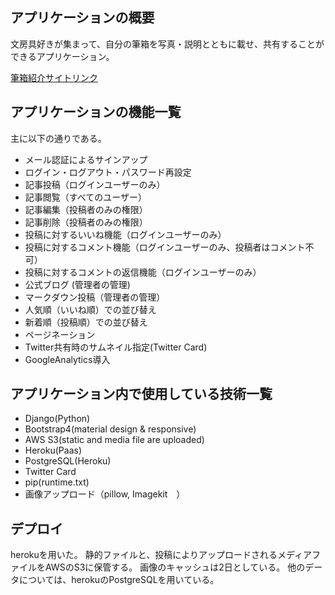 ## アプリケーションの概要
文房具好きが集まって、自分の筆箱を写真・説明とともに載せ、共有することができるアプリケーション。

  [筆箱紹介サイトリンク](https://pencase.herokuapp.com/ "みんなの筆箱紹介")

## アプリケーションの機能一覧
主に以下の通りである。

- メール認証によるサインアップ
- ログイン・ログアウト・パスワード再設定
- 記事投稿（ログインユーザーのみ）
- 記事閲覧（すべてのユーザー）
- 記事編集（投稿者のみの権限）
- 記事削除（投稿者のみの権限）
- 投稿に対するいいね機能（ログインユーザーのみ）
- 投稿に対するコメント機能（ログインユーザーのみ、投稿者はコメント不可）
- 投稿に対するコメントの返信機能（ログインユーザーのみ）
- 公式ブログ (管理者の管理)
- マークダウン投稿（管理者の管理）
- 人気順（いいね順）での並び替え
- 新着順（投稿順）での並び替え
- ページネーション
- Twitter共有時のサムネイル指定(Twitter Card)
- GoogleAnalytics導入

## アプリケーション内で使用している技術一覧
- Django(Python)
- Bootstrap4(material design & responsive)
- AWS S3(static and media file are uploaded)
- Heroku(Paas)
- PostgreSQL(Heroku)
- Twitter Card
- pip(runtime.txt)
- 画像アップロード（pillow, Imagekit　）

## デプロイ
herokuを用いた。
静的ファイルと、投稿によりアップロードされるメディアファイルをAWSのS3に保管する。
画像のキャッシュは2日としている。
他のデータについては、herokuのPostgreSQLを用いている。


